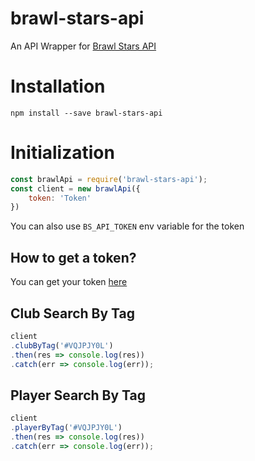 # brawl-stars-api

An API Wrapper for [Brawl Stars API](https://developer.brawlstars.com)

# Installation

`npm install --save brawl-stars-api`

# Initialization

```js
const brawlApi = require('brawl-stars-api');
const client = new brawlApi({
    token: 'Token'
})
```
You can also use `BS_API_TOKEN` env variable for the token

## How to get a token?

You can get your token [here](https://developer.brawlstars.com)

## Club Search By Tag

```js
client
.clubByTag('#VQJPJY0L')
.then(res => console.log(res))
.catch(err => console.log(err));
```

## Player Search By Tag

```js
client
.playerByTag('#VQJPJY0L')
.then(res => console.log(res))
.catch(err => console.log(err));
```